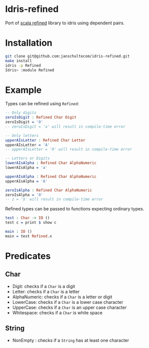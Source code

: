 Idris-refined
====================

Port of [scala refined](https://github.com/fthomas/refined) library to idris using dependent pairs.

# Installation
```bash
git clone git@github.com:janschultecom/idris-refined.git
make install
idris -p Refined
Idris> :module Refined
```

# Example

Types can be refined using ```Refined```:

```idris
-- Only digits
zeroIsDigit : Refined Char Digit
zeroIsDigit = '0'
-- zeroIsDigit = 'a' will result in compile-time error

-- Only letters
upperAIsLetter : Refined Char Letter
upperAIsLetter = 'A'
-- upperAIsLetter = '0' will result in compile-time error

-- Letters or Digits
lowerAIsAlpha : Refined Char AlphaNumeric
lowerAIsAlpha = 'a'

upperAIsAlpha : Refined Char AlphaNumeric
upperAIsAlpha = 'A'

zeroIsAlpha : Refined Char AlphaNumeric
zeroIsAlpha = '0'
-- z = '$' will result in compile-time error

```

Refined types can be passed to functions expecting ordinary types.
```idris
test : Char -> IO ()
test c = print $ show c

main : IO ()
main = test Refined.x
```

# Predicates

## Char

* Digit: checks if a ```Char``` is a digit
* Letter: checks if a ```Char``` is a letter
* AlphaNumeric: checks if a ```Char``` is a letter or digit
* LowerCase: checks if a ```Char``` is a lower case character
* UpperCase: checks if a ```Char``` is an upper case character
* Whitespace: checks if a ```Char``` is white space

## String

* NonEmpty : checks if a ```String``` has at least one character
